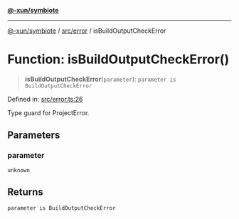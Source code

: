 [**@-xun/symbiote**](../../../README.md)

***

[@-xun/symbiote](../../../README.md) / [src/error](../README.md) / isBuildOutputCheckError

# Function: isBuildOutputCheckError()

> **isBuildOutputCheckError**(`parameter`): `parameter is BuildOutputCheckError`

Defined in: [src/error.ts:26](https://github.com/Xunnamius/symbiote/blob/32027a085b8c7c4a98bb8de413916d57db0fd040/src/error.ts#L26)

Type guard for ProjectError.

## Parameters

### parameter

`unknown`

## Returns

`parameter is BuildOutputCheckError`
